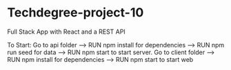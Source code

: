 # Techdegree-project-10
 Full Stack App with React and a REST API

 To Start: 
 Go to api folder --> RUN npm install for dependencies --> RUN npm run seed for data --> RUN npm start to start server.
 Go to client folder --> RUN npm install for dependencies --> RUN npm start to start web

